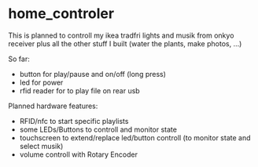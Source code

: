 # home_controler

This is planned to controll my ikea tradfri lights and musik from onkyo receiver plus all the other stuff I built (water the plants, make photos, ...)

So far:
* button for play/pause and on/off (long press)
* led for power
* rfid reader for to play file on rear usb 

Planned hardware features:
* RFID/nfc to start specific playlists
* some LEDs/Buttons to controll and monitor state
* touchscreen to extend/replace led/button controll (to monitor state and select musik)
* volume controll with Rotary Encoder
